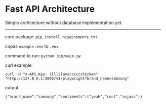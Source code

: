 # Fast API Architecture

Simple architecture without database implementation yet.

---

core package:
`pip install requirements.txt`

copas `example.env` to `.env`

command to run:
`python bin/main.py`

curl example:
```
curl -H "X-API-Key: llllllavacccccchicken" "http://127.0.0.1:5000/v1/playwright?brand_name=samsung"
```
output:
```
{"brand_name":"samsung","sentiments":["yeah","cool","anjass"]}
```